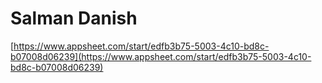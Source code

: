 # Salman Danish

[https://www.appsheet.com/start/edfb3b75-5003-4c10-bd8c-b07008d06239](https://www.appsheet.com/start/edfb3b75-5003-4c10-bd8c-b07008d06239)
